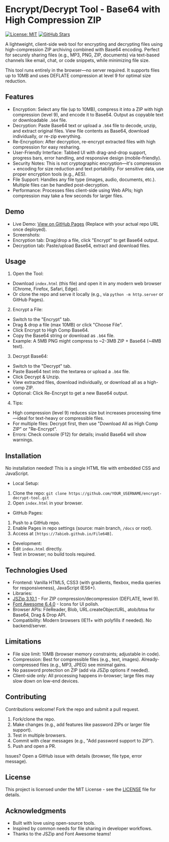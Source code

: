 # Encrypt/Decrypt Tool - Base64 with High Compression ZIP

[![License: MIT](https://img.shields.io/badge/License-MIT-yellow.svg)](https://opensource.org/licenses/MIT)
[![GitHub Stars](https://img.shields.io/github/stars/YOUR_USERNAME/encrypt-decrypt-tool?style=social)](https://github.com/YOUR_USERNAME/encrypt-decrypt-tool)

A lightweight, client-side web tool for encrypting and decrypting files using high-compression ZIP archiving combined with Base64 encoding. Perfect for securely sharing files (e.g., MP3, PNG, ZIP, documents) via text-based channels like email, chat, or code snippets, while minimizing file size.

This tool runs entirely in the browser—no server required. It supports files up to 10MB and uses DEFLATE compression at level 9 for optimal size reduction.

## Features

- Encryption: Select any file (up to 10MB), compress it into a ZIP with high compression (level 9), and encode it to Base64. Output as copyable text or downloadable `.b64` file.
- Decryption: Paste Base64 text or upload a `.b64` file to decode, unzip, and extract original files. View file contents as Base64, download individually, or re-zip everything.
- Re-Encryption: After decryption, re-encrypt extracted files with high compression for easy resharing.
- User-Friendly Interface: Tabbed UI with drag-and-drop support, progress bars, error handling, and responsive design (mobile-friendly).
- Security Notes: This is not cryptographic encryption—it's compression + encoding for size reduction and text portability. For sensitive data, use proper encryption tools (e.g., AES).
- File Support: Handles any file type (images, audio, documents, etc.). Multiple files can be handled post-decryption.
- Performance: Processes files client-side using Web APIs; high compression may take a few seconds for larger files.

## Demo

- Live Demo: [View on GitHub Pages](https://YOUR_USERNAME.github.io/encrypt-decrypt-tool/) (Replace with your actual repo URL once deployed).
- Screenshots:
- Encryption tab: Drag/drop a file, click "Encrypt" to get Base64 output.
- Decryption tab: Paste/upload Base64, extract and download files.

## Usage

1. Open the Tool:
- Download `index.html` (this file) and open it in any modern web browser (Chrome, Firefox, Safari, Edge).
- Or clone the repo and serve it locally (e.g., via `python -m http.server` or GitHub Pages).

2. Encrypt a File:
- Switch to the "Encrypt" tab.
- Drag & drop a file (max 10MB) or click "Choose File".
- Click Encrypt to High Comp Base64.
- Copy the Base64 string or download as `.b64` file.
- Example: A 5MB PNG might compress to ~2-3MB ZIP + Base64 (~4MB text).

3. Decrypt Base64:
- Switch to the "Decrypt" tab.
- Paste Base64 text into the textarea or upload a `.b64` file.
- Click Decrypt & Unzip.
- View extracted files, download individually, or download all as a high-comp ZIP.
- Optional: Click Re-Encrypt to get a new Base64 output.

4. Tips:
- High compression (level 9) reduces size but increases processing time—ideal for text-heavy or compressible files.
- For multiple files: Decrypt first, then use "Download All as High Comp ZIP" or "Re-Encrypt".
- Errors: Check console (F12) for details; invalid Base64 will show warnings.

## Installation

No installation needed! This is a single HTML file with embedded CSS and JavaScript.

- Local Setup:
1. Clone the repo: `git clone https://github.com/YOUR_USERNAME/encrypt-decrypt-tool.git`
2. Open `index.html` in your browser.

- GitHub Pages:
1. Push to a GitHub repo.
2. Enable Pages in repo settings (source: main branch, `/docs` or root).
3. Access at `[https://7abieb.github.io/File64B]`.

- Development:
- Edit `index.html` directly.
- Test in browser; no build tools required.

## Technologies Used

- Frontend: Vanilla HTML5, CSS3 (with gradients, flexbox, media queries for responsiveness), JavaScript (ES6+).
- Libraries:
- [JSZip 3.10.1](https://stuk.github.io/jszip/) - For ZIP compression/decompression (DEFLATE, level 9).
- [Font Awesome 6.4.0](https://fontawesome.com/) - Icons for UI polish.
- Browser APIs: FileReader, Blob, URL.createObjectURL, atob/btoa for Base64, Drag & Drop API.
- Compatibility: Modern browsers (IE11+ with polyfills if needed). No backend/server.

## Limitations

- File size limit: 10MB (browser memory constraints; adjustable in code).
- Compression: Best for compressible files (e.g., text, images). Already-compressed files (e.g., MP3, JPEG) see minimal gains.
- No password protection on ZIP (add via JSZip options if needed).
- Client-side only: All processing happens in-browser; large files may slow down on low-end devices.

## Contributing

Contributions welcome! Fork the repo and submit a pull request.

1. Fork/clone the repo.
2. Make changes (e.g., add features like password ZIPs or larger file support).
3. Test in multiple browsers.
4. Commit with clear messages (e.g., "Add password support to ZIP").
5. Push and open a PR.

Issues? Open a GitHub issue with details (browser, file type, error message).

## License

This project is licensed under the MIT License - see the [LICENSE](LICENSE) file for details.

## Acknowledgments

- Built with love using open-source tools.
- Inspired by common needs for file sharing in developer workflows.
- Thanks to the JSZip and Font Awesome teams!
